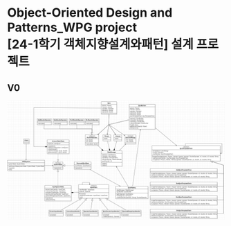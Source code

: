 # Object-Oriented Design and Patterns_WPG project <br> [24-1학기 객체지향설계와패턴] 설계 프로젝트
 
## V0
![v0 UML](v0/UML.png)
